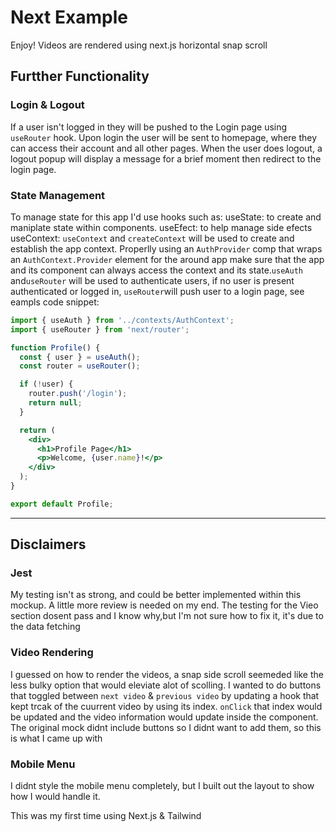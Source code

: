 # Next Example

Enjoy!
Videos are rendered using next.js horizontal snap scroll 

## Furtther Functionality

### Login & Logout
If a user isn't logged in they will be pushed to the Login page using `useRouter` hook.  Upon login the user will be sent to homepage, where they can access their account and all other pages. When the user does logout, a logout popup will display a message for a brief moment then redirect to the login page.

### State Management
To manage state for this app I'd use hooks such as:
useState: to create and maniplate state within components.
useEfect: to help manage side efects 
useContext: `useContext` and `createContext` will be used to create and establish the app context. Properlly using an `AuthProvider` comp that wraps an `AuthContext.Provider` element for the around app make sure that the app and its component can always access the context and its state.`useAuth` and`useRouter` will be used to authenticate users, if no user is present authenticated or logged in, `useRouter`will push user to a login page, see eampls code snippet:

```jsx
import { useAuth } from '../contexts/AuthContext';
import { useRouter } from 'next/router';

function Profile() {
  const { user } = useAuth();
  const router = useRouter();

  if (!user) {
    router.push('/login');
    return null;
  }

  return (
    <div>
      <h1>Profile Page</h1>
      <p>Welcome, {user.name}!</p>
    </div>
  );
}

export default Profile;
```

----

## Disclaimers 
### Jest
My testing isn't as strong, and could be better implemented within this mockup. A little more review is needed on my end. The testing for the Vieo section dosent pass and I know why,but I'm not sure how to fix it, it's due to the data fetching 

### Video Rendering
I guessed on how to render the videos, a snap side scroll seemeded like the less bulky option that would eleviate alot of scolling. I wanted to do buttons that toggled between `next video` & `previous video` by updating a hook that kept trcak of the cuurrent video by using its index. `onClick` that index would be updated and the video information would update inside the component. The original mock didnt include buttons so I didnt want to add them, so this is what I came up with

### Mobile Menu
I didnt style the mobile menu completely, but I built out the layout to show how I would handle it.

This was my first time using Next.js & Tailwind
